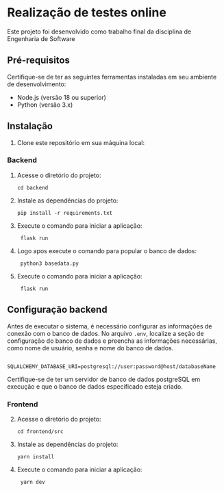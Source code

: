 # Realização de testes online

Este projeto foi desenvolvido como trabalho final da disciplina de Engenharia de Software

## Pré-requisitos

Certifique-se de ter as seguintes ferramentas instaladas em seu ambiente de desenvolvimento:

- Node.js (versão 18 ou superior)
- Python (versão 3.x)

## Instalação

1. Clone este repositório em sua máquina local:

### Backend

1.  Acesse o diretório do projeto:

        cd backend

2.  Instale as dependências do projeto:

        pip install -r requirements.txt

3. Execute o comando para iniciar a aplicação:

        flask run

4. Logo apos execute o comando para popular o banco de dados:
    
        python3 basedata.py

5. Execute o comando para iniciar a aplicação:

        flask run

## Configuração backend

Antes de executar o sistema, é necessário configurar as informações de conexão com o banco de dados. No arquivo `.env`, localize a seção de configuração do banco de dados e preencha as informações necessárias, como nome de usuário, senha e nome do banco de dados.

        SQLALCHEMY_DATABASE_URI=postgresql://user:password@host/databaseName

Certifique-se de ter um servidor de banco de dados postgreSQL em execução e que o banco de dados especificado esteja criado.

### Frontend

2.  Acesse o diretório do projeto:

        cd frontend/src

3.  Instale as dependências do projeto:

        yarn install

4. Execute o comando para iniciar a aplicação:
    
        yarn dev